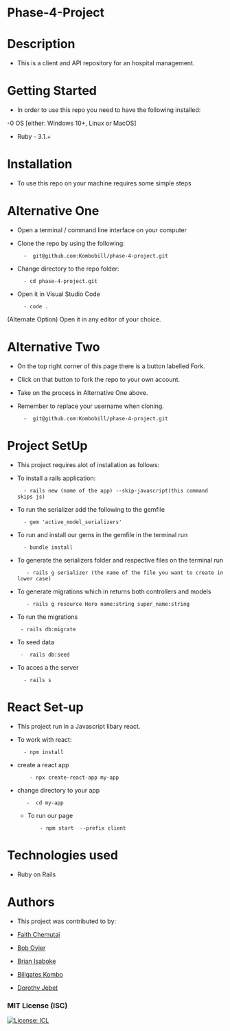 # Phase-4-Project

# Description

- This is a client and API repository for an hospital management.

# Getting Started

- In order to use this repo you need to have the following installed:

-0 OS [either: Windows 10+, Linux or MacOS]

- Ruby - 3.1.+

# Installation

- To use this repo on your machine requires some simple steps

# Alternative One

- Open a terminal / command line interface on your computer

- Clone the repo by using the following:

        -  git@github.com:Kombobill/phase-4-project.git

- Change directory to the repo folder:

        - cd phase-4-project.git

- Open it in Visual Studio Code

        - code .

(Alternate Option) Open it in any editor of your choice.

# Alternative Two

- On the top right corner of this page there is a button labelled Fork.

- Click on that button to fork the repo to your own account.

- Take on the process in Alternative One above.

- Remember to replace your username when cloning.

        -  git@github.com:Kombobill/phase-4-project.git


# Project SetUp

- This project requires alot of installation as follows:

- To install a rails application:

        - rails new (name of the app) --skip-javascript(this command skips js)

- To run the serializer  add the following to the gemfile

        - gem 'active_model_serializers'

- To run and install our gems in the gemfile in the terminal run

        - bundle install

- To generate the serializers folder and respective files on the terminal run

         - rails g serializer (the name of the file you want to create in lower case)

 - To generate migrations which in returns both controllers and models

          - rails g resource Hero name:string super_name:string 

 - To run the migrations

        - rails db:migrate

 - To seed  data 

        -  rails db:seed

- To acces a the server

        - rails s 

# React Set-up
- This project run in a Javascript libary react.

- To work with react:
    
        - npm install
    
- create a react app 

          - npx create-react-app my-app

- change directory to your app

         -  cd my-app         

  - To run our page

            - npm start  --prefix client



# Technologies used

- Ruby on Rails

# Authors

- This project was contributed to by:

- [Faith Chemutai](https://github.com/Faith-chemutai)
- [Bob Oyier](https://github.com/oyieroyier)
- [Brian Isaboke](https://github.com/Osorabrian)
- [Billgates Kombo](https://github.com/Kombobill)
- [Dorothy Jebet](https://github.com/DOROTHY2322)

### MIT License (ISC)

[![License: ICL](https://img.shields.io/badge/License-MIT-blue.svg)](https://opensource.org/license/mit/)


